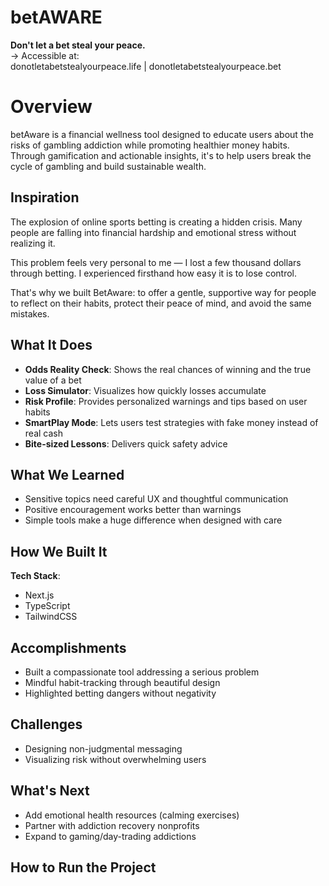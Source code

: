# betAWARE
**Don't let a bet steal your peace.** \
→ Accessible at:\
donotletabetstealyourpeace.life | donotletabetstealyourpeace.bet
# Overview
betAware is a financial wellness tool designed to educate users about the risks of gambling addiction while promoting healthier money habits. Through gamification and actionable insights, it's to help users break the cycle of gambling and build sustainable wealth.
## Inspiration  
The explosion of online sports betting is creating a hidden crisis. Many people are falling into financial hardship and emotional stress without realizing it.  

This problem feels very personal to me — I lost a few thousand dollars through betting. I experienced firsthand how easy it is to lose control.  

That's why we built BetAware: to offer a gentle, supportive way for people to reflect on their habits, protect their peace of mind, and avoid the same mistakes.  

## What It Does  
- **Odds Reality Check**: Shows the real chances of winning and the true value of a bet  
- **Loss Simulator**: Visualizes how quickly losses accumulate  
- **Risk Profile**: Provides personalized warnings and tips based on user habits  
- **SmartPlay Mode**: Lets users test strategies with fake money instead of real cash  
- **Bite-sized Lessons**: Delivers quick safety advice  

## What We Learned  
- Sensitive topics need careful UX and thoughtful communication  
- Positive encouragement works better than warnings  
- Simple tools make a huge difference when designed with care  

## How We Built It  
**Tech Stack**:  
- Next.js  
- TypeScript  
- TailwindCSS  

## Accomplishments  
- Built a compassionate tool addressing a serious problem  
- Mindful habit-tracking through beautiful design  
- Highlighted betting dangers without negativity  

## Challenges  
- Designing non-judgmental messaging  
- Visualizing risk without overwhelming users  

## What's Next  
- Add emotional health resources (calming exercises)  
- Partner with addiction recovery nonprofits  
- Expand to gaming/day-trading addictions  


## How to Run the Project

